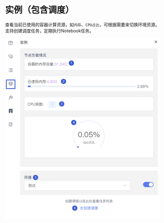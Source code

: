 # 实例（包含调度）

查看当前已使用的容器计算资源，如`内存`、`CPU占比`，可根据需要来切换环境资源。支持创建调度任务，定期执行Notebook任务。


![](/assets/slhdd.png)

